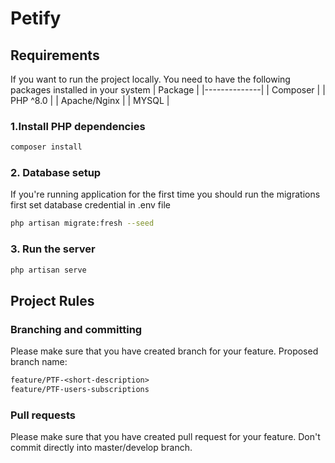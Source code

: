 # Petify

## Requirements 

If you want to run the project locally. You need to have the following packages installed in your system
| Package      |
|--------------|
| Composer     |
| PHP ^8.0     |
| Apache/Nginx |
| MYSQL        |

### 1.Install PHP dependencies
```bash
composer install
```

### 2. Database setup
If you're running application for the first time you should run the migrations first set database credential in .env file

```bash
php artisan migrate:fresh --seed
```

### 3. Run the server

```bash
php artisan serve
```


## Project Rules

### Branching and committing

Please make sure that you have created branch for your feature.
Proposed branch name:

```diff
feature/PTF-<short-description>
feature/PTF-users-subscriptions
```

### Pull requests

Please make sure that you have created pull request for your feature. Don't commit directly into master/develop branch.
